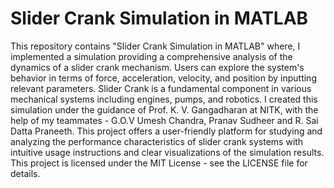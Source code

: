 # Slider Crank Simulation in MATLAB

This repository contains "Slider Crank Simulation in MATLAB" where, I implemented a simulation providing a comprehensive analysis of the dynamics of a slider crank mechanism. Users can explore the system's behavior in terms of force, acceleration, velocity, and position by inputting relevant parameters. Slider Crank is a fundamental component in various mechanical systems including engines, pumps, and robotics. I created this simulation under the guidance of Prof. K. V. Gangadharan at NITK, with the help of my teammates - G.O.V Umesh Chandra, Pranav Sudheer and R. Sai Datta Praneeth. This project offers a user-friendly platform for studying and analyzing the performance characteristics of slider crank systems with intuitive usage instructions and clear visualizations of the simulation results. This project is licensed under the MIT License - see the LICENSE file for details.
